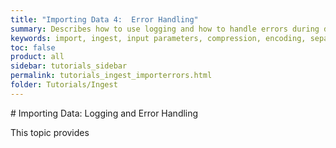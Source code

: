 ```yaml
---
title: "Importing Data 4:  Error Handling"
summary: Describes how to use logging and how to handle errors during data ingestion.
keywords: import, ingest, input parameters, compression, encoding, separator
toc: false
product: all
sidebar: tutorials_sidebar
permalink: tutorials_ingest_importerrors.html
folder: Tutorials/Ingest
---
```

<section>
<div class="TopicContent" data-swiftype-index="true" markdown="1">
# Importing Data: Logging and Error Handling

This topic provides

##
